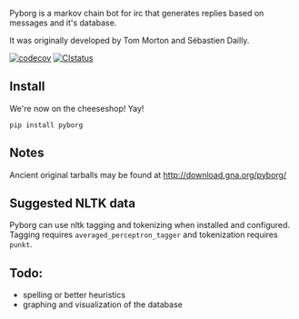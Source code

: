 ﻿Pyborg is a markov chain bot for irc that generates replies based on messages and it's database.

It was originally developed by Tom Morton and Sébastien Dailly.

[![codecov](https://codecov.io/gh/jrabbit/pyborg-1up/branch/master/graph/badge.svg)](https://codecov.io/gh/jrabbit/pyborg-1up)
[![CIstatus](https://travis-ci.org/jrabbit/pyborg-1up.svg)](https://travis-ci.org/jrabbit/pyborg-1up)

Install
--------
We're now on the cheeseshop! Yay!

`pip install pyborg`


Notes
-----

Ancient original tarballs may be found at http://download.gna.org/pyborg/



Suggested NLTK data
-------------------

Pyborg can use nltk tagging and tokenizing when installed and configured. Tagging requires `averaged_perceptron_tagger` and tokenization requires `punkt`.


Todo:
-----

* spelling or better heuristics
* graphing and visualization of the database